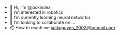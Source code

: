 - 👋 Hi, I’m @jackindex
- 👀 I’m interested in robotics
- 🌱 I’m currently learning neural networkis
- 💞️ I’m looking to collaborate on ...
- 📫 How to reach me jacknguyen_2002@hotmail.com

<!---
jackindex/jackindex is a ✨ special ✨ repository because its `README.md` (this file) appears on your GitHub profile.
You can click the Preview link to take a look at your changes.
--->
